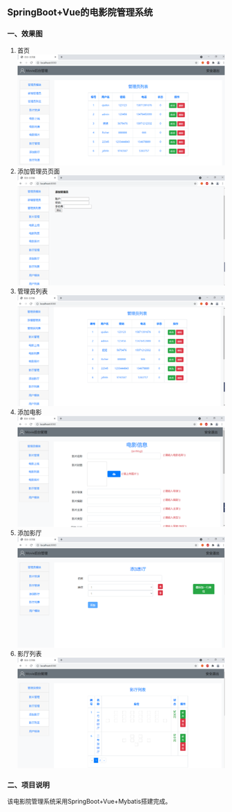 ## SpringBoot+Vue的电影院管理系统

### 一、效果图
1. 首页
   ![首页](./images/1.png)
2. 添加管理员页面
   ![添加管理员页面](./images/2.png)
3. 管理员列表
   ![管理员列表](./images/3.png)
4. 添加电影
   ![添加电影](./images/4.png)
5. 添加影厅
   ![添加影厅](./images/5.png)
6. 影厅列表
   ![影厅列表](./images/6.png)


### 二、项目说明
该电影院管理系统采用SpringBoot+Vue+Mybatis搭建完成。

